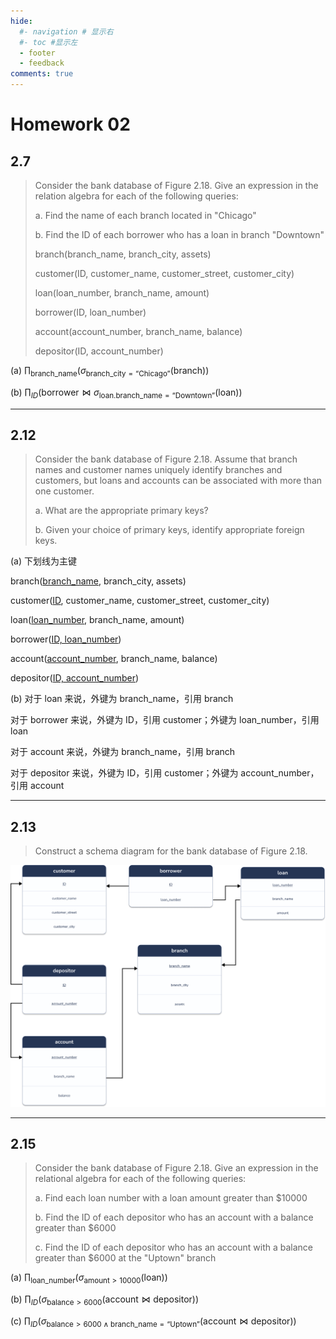 ```yaml
---
hide:
  #- navigation # 显示右
  #- toc #显示左
  - footer
  - feedback
comments: true
--- 
```


# Homework 02

## 2.7

> Consider the bank database of Figure 2.18. Give an expression in the relation algebra for each of the following queries:
> 
> a. Find the name of each branch located in "Chicago"
 >
 >b. Find the ID of each borrower who has a loan in branch "Downtown"
>
> branch(branch_name, branch_city, assets)
> 
> customer(ID, customer_name, customer_street, customer_city)
> 
> loan(loan_number, branch_name, amount)
> 
> borrower(ID, loan_number)
> 
> account(account_number, branch_name, balance)
> 
> depositor(ID, account_number)

(a) $\prod_{\text{branch_name}}(\sigma_{\text{branch_city}=\text{“Chicago”}}(\text{branch}))$

(b) $\prod_{ID}(\text{borrower}\Join\sigma_{\text{loan.branch_name}=\text{“Downtown”}}(\text{loan}))$
***
## 2.12

> Consider the bank database of Figure 2.18. Assume that branch names and customer names uniquely identify branches and customers, but loans and accounts can be associated with more than one customer.
>
> a. What are the appropriate primary keys?
> 
> b. Given your choice of primary keys, identify appropriate foreign keys.

(a) 下划线为主键

branch(<u>branch_name</u>, branch_city, assets)

customer(<u>ID</u>, customer_name, customer_street, customer_city)

loan(<u>loan_number</u>, branch_name, amount)

borrower(<u>ID, loan_number</u>)

account(<u>account_number</u>, branch_name, balance)

depositor(<u>ID, account_number</u>)

(b) 对于 loan 来说，外键为 branch_name，引用 branch

对于 borrower 来说，外键为 ID，引用 customer；外键为 loan_number，引用 loan

对于 account 来说，外键为 branch_name，引用 branch

对于 depositor 来说，外键为 ID，引用 customer；外键为 account_number，引用 account
***
## 2.13

> Construct a schema diagram for the bank database of Figure 2.18.

![](../../../assets/Pasted%20image%2020250606153613.png)

***
## 2.15

> Consider the bank database of Figure 2.18. Give an expression in the relational algebra for each of the following queries:
> 
> a. Find each loan number with a loan amount greater than $10000
> 
> b. Find the ID of each depositor who has an account with a balance greater than $6000
> 
> c. Find the ID of each depositor who has an account with a balance greater than $6000 at the "Uptown" branch

(a) $\prod_{\text{loan_number}}(\sigma_{\text{amount}>10000}(\text{loan}))$

(b) $\prod_{ID}(\sigma_{\text{balance}>6000}(\text{account}\Join\text{depositor}))$

(c) $\prod_{ID}(\sigma_{\text{balance}>6000\land\text{branch_name}=\text{“Uptown”}}(\text{account}\Join\text{depositor}))$




